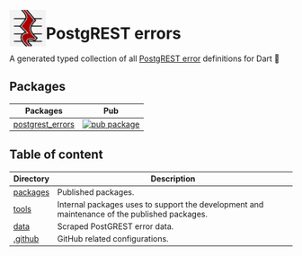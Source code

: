 [<img src="https://raw.githubusercontent.com/alestiago/postgrest_errors/b4d4f6422e3d5f61bba5582b3d6b7ffbfb1fcb9f/packages/postgrest_errors/assets/logo.png" width="65px" align="left"/>](https://github.com/alestiago/postgrest_errors)

# PostgREST errors

A generated typed collection of all [PostgREST error](https://postgrest.org/en/stable/references/errors.html#postgrest-error-codes) definitions for Dart 🎯

## Packages

| Packages                                       | Pub                                                                                                            |
| ---------------------------------------------- | -------------------------------------------------------------------------------------------------------------- |
| [postgrest_errors](packages/postgrest_errors/) | [![pub package](https://img.shields.io/pub/v/postgrest_errors.svg)](https://pub.dev/packages/postgrest_errors) |

## Table of content

| Directory            | Description                                                                                  |
| -------------------- | -------------------------------------------------------------------------------------------- |
| [packages](packages) | Published packages.                                                                          |
| [tools](tools)       | Internal packages uses to support the development and maintenance of the published packages. |
| [data](data)         | Scraped PostGREST error data.                                                                |
| [.github](.github)   | GitHub related configurations.                                                               |
